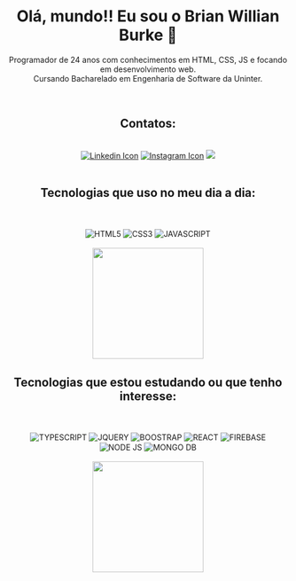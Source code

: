 <h1 align="center"> Olá, mundo!! Eu sou o Brian Willian Burke 🖖</h1>

<p align="center"> Programador de 24 anos com conhecimentos em HTML, CSS, JS e focando em desenvolvimento web.<br>
Cursando Bacharelado em Engenharia de Software da Uninter.</p><br>

 <h2 align="center"> Contatos:</h2><br> 
<div align="center">
 <a href="https://www.linkedin.com/in/brianwbur/"><img src="https://img.shields.io/badge/-LinkedIn-%230077B5?style=for-the-badge&logo=linkedin&logoColor=white"     alt="Linkedin Icon"></a>
  <a href="https://www.instagram.com/brianwbur/"><img src="https://img.shields.io/badge/-Instagram-%23E4405F?style=for-the-badge&logo=instagram&logoColor=white" alt="Instagram Icon"></a>
  <a href="mailto:brianetec@gmail.com"><img src="https://img.shields.io/badge/-Gmail-%23333?style=for-the-badge&logo=gmail&logoColor=white" target="_blank"></a>
</div><br>

<h2 align="center"> Tecnologias que uso no meu dia a dia:</h2><br>

<div style="display: inline_block" align="center"><br>
  <img align="center" alt="HTML5" src="https://img.shields.io/badge/HTML5-E34F26?style=for-the-badge&logo=html5&logoColor=white">
  <img align="center" alt="CSS3" src="https://img.shields.io/badge/CSS3-1572B6?style=for-the-badge&logo=css3&logoColor=white">
  <img align="center" alt="JAVASCRIPT" src="https://img.shields.io/badge/JavaScript-323330?style=for-the-badge&logo=javascript&logoColor=F7DF1E">
 </div><br>
 <div align="center">
 <img height="200em" src="https://github-readme-stats.vercel.app/api/top-langs/?username=BrianWBurke&layout=compact&langs_count=5&theme=github_dark&hide_border=true"/>
 </div>
 
<h2 align="center"> Tecnologias que estou estudando ou que tenho interesse:</h2><br>
 
 <div style="display: inline_block"  align="center"><br>
  <img align="center" alt="TYPESCRIPT" src="https://img.shields.io/badge/TypeScript-007ACC?style=for-the-badge&logo=typescript&logoColor=white">
  <img align="center" alt="JQUERY" src="https://img.shields.io/badge/jQuery-0769AD?style=for-the-badge&logo=jquery&logoColor=white">
  <img align="center" alt="BOOSTRAP" src="https://img.shields.io/badge/Bootstrap-563D7C?style=for-the-badge&logo=bootstrap&logoColor=white">
  <img align="center" alt="REACT" src="https://img.shields.io/badge/React-20232A?style=for-the-badge&logo=react&logoColor=61DAFB">
  <img align="center" alt="FIREBASE" src="https://img.shields.io/badge/Firebase-039BE5?style=for-the-badge&logo=Firebase&logoColor=white">
  <img align="center" alt="NODE JS" src="https://img.shields.io/badge/Node.js-43853D?style=for-the-badge&logo=node.js&logoColor=white">
  <img align="center" alt="MONGO DB" src="https://img.shields.io/badge/MongoDB-4EA94B?style=for-the-badge&logo=mongodb&logoColor=white">  
 </div><br>
 
 <div align="center">
  <a href="https://github.com/BrianWBurke">
  <img height="200em" src="https://github-readme-stats.vercel.app/api?username=BrianWBurke&show_icons=true&theme=github_dark&include_all_commits=true&count_private=true&hide_border=true"/>  
</div>
